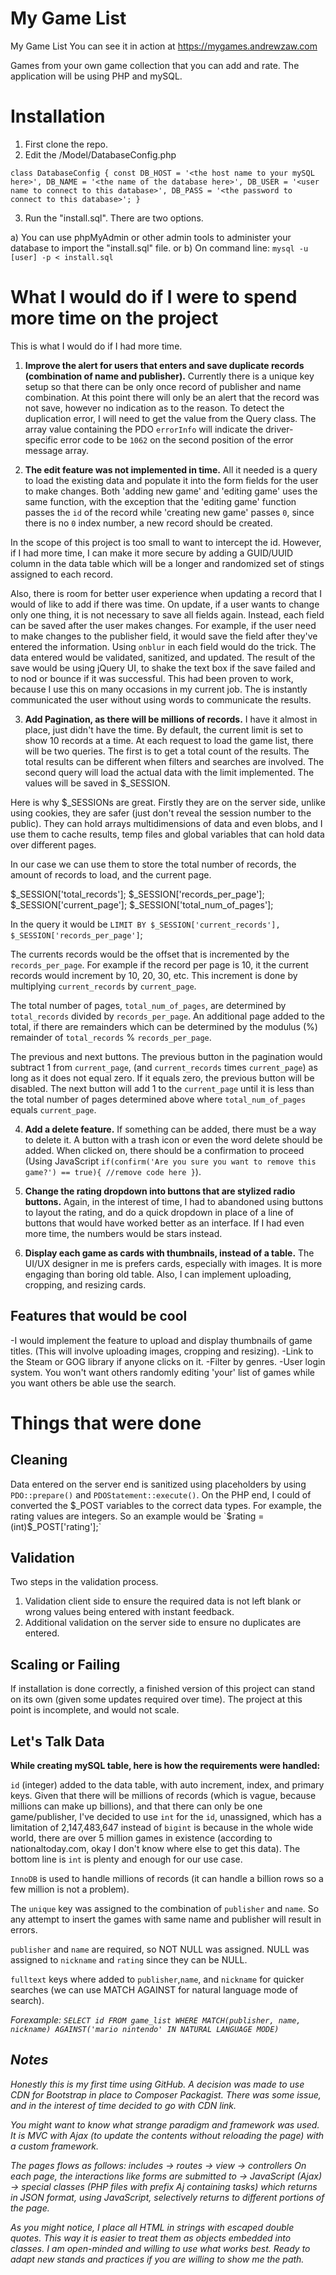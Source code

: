 # My Game List
My Game List
You can see it in action at <a href="https://mygames.andrewzaw.com" target="_blank">https://mygames.andrewzaw.com</a>

Games from your own game collection that you can add and rate.
The application will be using PHP and mySQL.

# Installation

1) First clone the repo.
2) Edit the /Model/DatabaseConfig.php

  `class DatabaseConfig
  {
    const
    DB_HOST = '<the host name to your mySQL here>',
    DB_NAME = '<the name of the database here>',
    DB_USER = '<user name to connect to this database>',
    DB_PASS = '<the password to connect to this database>';
  }
  `

3) Run the "install.sql". There are two options.

  a) You can use phpMyAdmin or other admin tools to administer your database to import the "install.sql" file.
  or
  b) On command line: `mysql -u [user] -p < install.sql`

# What I would do if I were to spend more time on the project

This is what I would do if I had more time.

1) <b>Improve the alert for users that enters and save duplicate records (combination of name and publisher).</b> Currently there is a unique key setup so that there can be only once record of publisher and name combination. At this point there will only be an alert that the record was not save, however no indication as to the reason.
To detect the duplication error, I will need to get the value from the Query class. The array value containing the PDO `errorInfo` will indicate the driver-specific error code to be `1062` on the second position of the error message array.

2) <b>The edit feature was not implemented in time.</b> All it needed is a query to load the existing data and populate it into the form fields for the user to make changes.
Both 'adding new game' and 'editing game' uses the same function, with the exception that the 'editing game' function passes the `id` of the record while 'creating new game' passes `0`, since there is no `0` index number, a new record should be created.

In the scope of this project is too small to want to intercept the id. However, if I had more time, I can make it more secure by adding a GUID/UUID column in the data table which will be a longer and randomized set of stings assigned to each record.

Also, there is room for better user experience when updating a record that I would of like to add if there was time. On update, if a user wants to change only one thing, it is not necessary to save all fields again. Instead, each field can be saved after the user makes changes. For example, if the user need to make changes to the publisher field, it would save the field after they've entered the information. Using `onblur` in each field would do the trick. The data entered would be validated, sanitized, and updated. The result of the save would be using jQuery UI, to shake the text box if the save failed and to nod or bounce if it was successful. This had been proven to work, because I use this on many occasions in my current job. The is instantly communicated the user without using words to communicate the results.

3) <b>Add Pagination, as there will be millions of records.</b> I have it almost in place, just didn't have the time.
By default, the current limit is set to show 10 records at a time. At each request to load the game list, there will be two queries. The first is to get a total count of the results. The total results can be different when filters and searches are involved. The second query will load the actual data with the limit implemented. The values will be saved in $_SESSION.

Here is why $_SESSIONs are great. Firstly they are on the server side, unlike using cookies, they are safer (just don't reveal the session number to the public). They can hold arrays multidimensions of data and even blobs, and I use them to cache results, temp files and global variables that can hold data over different pages.

In our case we can use them to store the total number of records, the amount of records to load, and the current page.

$_SESSION['total_records'];
$_SESSION['records_per_page'];
$_SESSION['current_page'];
$_SESSION['total_num_of_pages'];

In the query it would be `LIMIT BY $_SESSION['current_records'], $_SESSION['records_per_page']`;

The currents records would be the offset that is incremented by the `records_per_page`. For example if the record per page is 10, it the current records would increment by 10, 20, 30, etc. This increment is done by multiplying `current_records` by `current_page`.

The total number of pages, `total_num_of_pages`, are determined by `total_records` divided by `records_per_page`. An additional page added to the total, if there are remainders which can be determined by the modulus (%) remainder of `total_records` % `records_per_page`.

The previous and next buttons. The previous button in the pagination would subtract 1 from `current_page`, (and `current_records` times `current_page`) as long as it does not equal zero. If it equals zero, the previous button will be disabled. The next button will add 1 to the `current_page` until it is less than the total number of pages determined above where `total_num_of_pages` equals `current_page`.

4) <b>Add a delete feature.</b> If something can be added, there must be a way to delete it. A button with a trash icon or even the word delete should be added. When clicked on, there should be a confirmation to proceed (Using JavaScript `if(confirm('Are you sure you want to remove this game?') == true){ //remove code here }`).

5) <b>Change the rating dropdown into buttons that are stylized radio buttons.</b> Again, in the interest of time, I had to abandoned using buttons to layout the rating, and do a quick dropdown in place of a line of buttons that would have worked better as an interface. If I had even more time, the numbers would be stars instead.

6) <b>Display each game as cards with thumbnails, instead of a table.</b> The UI/UX designer in me is prefers cards, especially with images. It is more engaging than boring old table. Also, I can implement uploading, cropping, and resizing cards.



## Features that would be cool
-I would implement the feature to upload and display thumbnails of game titles. (This will involve uploading images, cropping and resizing).
-Link to the Steam or GOG library if anyone clicks on it.
-Filter by genres.
-User login system. You won't want others randomly editing 'your' list of games while you want others be able use the search.

# Things that were done

## Cleaning
Data entered on the server end is sanitized using placeholders by using `PDO::prepare()` and `PDOStatement::execute()`.
On the PHP end, I could of converted the $_POST variables to the correct data types. For example, the rating values are integers. So an example would be `$rating = (int)$_POST['rating'];`

## Validation
Two steps in the validation process.
1) Validation client side to ensure the required data is not left blank or wrong values being entered with instant feedback.
2) Additional validation on the server side to ensure no duplicates are entered.

## Scaling or Failing
If installation is done correctly, a finished version of this project can stand on its own (given some updates required over time).
The project at this point is incomplete, and would not scale.

## Let's Talk Data

<b>While creating mySQL table, here is how the requirements were handled:</b>

`id` (integer) added to the data table, with auto increment, index, and primary keys.
Given that there will be millions of records (which is vague, because millions can make up billions), and that there can only be one game/publisher, I've decided to use `int` for the `id`, unassigned, which has a limitation of 2,147,483,647 instead of `bigint` is because in the whole wide world, there are over 5 million games in existence (according to nationaltoday.com, okay I don't know where else to get this data). The bottom line is `int` is plenty and enough for our use case.

`InnoDB` is used to handle millions of records (it can handle a billion rows so a few million is not a problem).

The `unique` key was assigned to the combination of `publisher` and `name`. So any attempt to insert the games with same name and publisher will result in errors.

`publisher` and `name` are required, so NOT NULL was assigned.
NULL was assigned to `nickname` and `rating` since they can be NULL.

`fulltext` keys where added to `publisher`,`name`, and `nickname` for quicker searches (we can use MATCH AGAINST for natural language mode of search).

<i>Forexample: `SELECT id FROM game_list WHERE MATCH(publisher, name, nickname) AGAINST('mario nintendo' IN NATURAL LANGUAGE MODE)`</b>


## Notes

Honestly this is my first time using GitHub.
A decision was made to use CDN for Bootstrap in place to Composer Packagist. There was some issue, and in the interest of time decided to go with CDN link.

You might want to know what strange paradigm and framework was used. It is MVC with Ajax (to update the contents without reloading the page) with a custom framework.

The pages flows as follows: includes -> routes -> view -> controllers
On each page, the interactions like forms are submitted to -> JavaScript (Ajax) -> special classes (PHP files with prefix Aj containing tasks) which returns in JSON format, using JavaScript, selectively returns to different portions of the page.

As you might notice, I place all HTML in strings with escaped double quotes. This way it is easier to treat them as objects embedded into classes.
I am open-minded and willing to use what works best. Ready to adapt new stands and practices if you are willing to show me the path.
